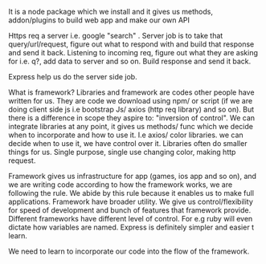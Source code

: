 It is a node package which we install and it gives us methods, addon/plugins to build web app and make our own API

Https req a server i.e. google "search" . Server job is to take that query/url/request, figure out what to respond with and build that response and send it back. Listening to incoming req, figure out what they are asking for i.e. q?, add data to server and so on.
Build response and send it back. 

Express help us do the server side job.

What is framework?
 Libraries and framework are codes other people have written for us. They are code we download using npm/ or script (if we are doing client side js i.e bootstrap Js/ axios (http req library) and so on). But there is a difference in scope they aspire to: "inversion of control". We can integrate libraries at any point, it gives us methods/ func which we decide when to incorporate and how to use it. I.e axios/ color libraries. we can decide when to use it, we have control over it. Libraries often do smaller things for us. Single purpose, single use changing color, making http request.

Framework gives us infrastructure for app (games, ios app and so on), and we are writing code according to how the framework works, we are following the rule. We abide by this rule because it enables us to make full applications. Framework have broader utility. We give us control/flexibility for speed of development and bunch of features that framework provide. Different frameworks have different level of control. For e.g ruby will even dictate how variables are named. Express is definitely simpler and easier t learn.

We need to learn to incorporate our code into the flow of the framework.

